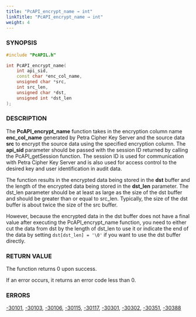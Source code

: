 ```yaml
---
title: "PcAPI_encrypt_name → int"
linkTitle: "PcAPI_encrypt_name → int"
weight: 4
---
```


### SYNOPSIS
```cpp
#include "PcAPIL.h"

int PcAPI_encrypt_name(
    int api_sid,
    const char *enc_col_name,
    unsigned char *src,
    int src_len,
    unsigned char *dst,
    unsigned int *dst_len
);
```


### DESCRIPTION
The **PcAPI_encrypt_name** function takes in the encryption column name **enc_col_name** generated by Petra Cipher Key Server and the source data **src** to encrypt the source data using the specified encryption column. The **api_sid** parameter should be passed with the session ID returned by calling the PcAPI_getSession function. The session ID is used for communication with Petra Cipher Key Server and is also used for access control to the desired key and user identification in audit data.

The function results in the encrypted data being stored in the **dst** buffer and the length of the encrypted data being stored in the **dst_len** parameter. The dst_len parameter should be at least as large as the size of the dst buffer and should be greater than or equal to src_len. Typically, the size of the dst buffer is about twice the size of the src buffer.

However, because the encrypted data in the dst buffer does not have a final value after executing the PcAPI_encrypt_name function, you need to either cut the data from dst by the length of dst_len to use it or indicate the end of the data by setting `dst[dst_len] = '\0'` if you want to use the dst buffer directly.

### RETURN VALUE
The function returns 0 upon success. 

If an error occurs, it returns an error code less than 0.

### ERRORS
[-30101](../../../error-codes/#-30101), [-30103](../../../error-codes/#-30103), [-30106](../../../error-codes/#-30106), [-30115](../../../error-codes/#-30115), [-30117](../../../error-codes/#-30117), [-30301](../../../error-codes/#-30301), [-30302](../../../error-codes/#-30302), [-30351](../../../error-codes/#-30351), [-30388](../../../error-codes/#-30388)
